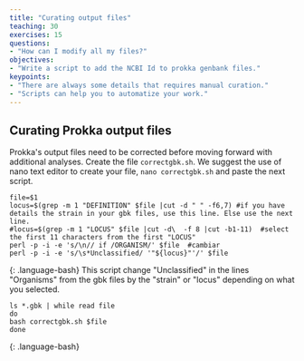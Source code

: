 ```yaml
---
title: "Curating output files"
teaching: 30
exercises: 15
questions:
- "How can I modify all my files?"
objectives:
- "Write a script to add the NCBI Id to prokka genbank files."
keypoints:
- "There are always some details that requires manual curation."
- "Scripts can help you to automatize your work."
---
```

## Curating Prokka output files

Prokka's output files need to be corrected before moving forward with additional analyses. 
Create the file `correctgbk.sh`. We suggest the use of nano text editor to create your file, `nano correctgbk.sh` and paste the next script. 
~~~
file=$1
locus=$(grep -m 1 "DEFINITION" $file |cut -d " " -f6,7) #if you have details the strain in your gbk files, use this line. Else use the next line.
#locus=$(grep -m 1 "LOCUS" $file |cut -d\  -f 8 |cut -b1-11)  #select the first 11 characters from the first "LOCUS"
perl -p -i -e 's/\n// if /ORGANISM/' $file  #cambiar 
perl -p -i -e 's/\s*Unclassified/ '"${locus}"'/' $file
~~~
{: .language-bash}
This script change "Unclassified" in the lines "Organisms" from the gbk files by the "strain" or "locus" depending on what you selected.
~~~
ls *.gbk | while read file
do 
bash correctgbk.sh $file
done
~~~
{: .language-bash}
